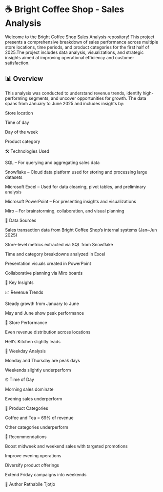 # ☕ Bright Coffee Shop - Sales Analysis

Welcome to the Bright Coffee Shop Sales Analysis repository! This project presents a comprehensive breakdown of sales performance across multiple store locations, time periods, and product categories for the first half of 2025.The project includes data analysis, visualizations, and strategic insights aimed at improving operational efficiency and customer satisfaction.


## 📊 Overview

This analysis was conducted to understand revenue trends, identify high-performing segments, and uncover opportunities for growth. The data spans from January to June 2025 and includes insights by:

Store location

Time of day

Day of the week

Product category



🛠️ Technologies Used

SQL – For querying and aggregating sales data

Snowflake – Cloud data platform used for storing and processing large datasets

Microsoft Excel – Used for data cleaning, pivot tables, and preliminary analysis

Microsoft PowerPoint – For presenting insights and visualizations

Miro – For brainstorming, collaboration, and visual planning


📂 Data Sources


Sales transaction data from Bright Coffee Shop’s internal systems (Jan–Jun 2025)

Store-level metrics extracted via SQL from Snowflake

Time and category breakdowns analyzed in Excel

Presentation visuals created in PowerPoint

Collaborative planning via Miro boards


🧠 Key Insights

📈 Revenue Trends

Steady growth from January to June

May and June show peak performance


🏪 Store Performance

Even revenue distribution across locations

Hell's Kitchen slightly leads


📅 Weekday Analysis

Monday and Thursday are peak days

Weekends slightly underperform

⏰ Time of Day

Morning sales dominate

Evening sales underperform


🍵 Product Categories

Coffee and Tea = 69% of revenue

Other categories underperform


📌 Recommendations

Boost midweek and weekend sales with targeted promotions

Improve evening operations

Diversify product offerings

Extend Friday campaigns into weekends





👤 Author
Rethabile Tjotjo
